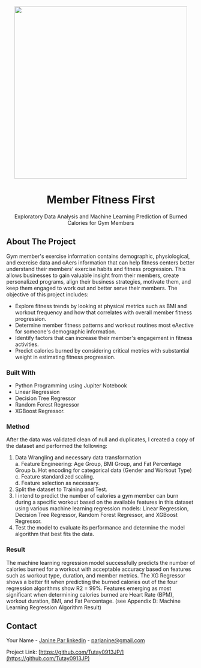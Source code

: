 <!-- PROJECT LOGO -->
<br />
<div align="center">
<p align="center">
  <img width="460" height="auto" src="https://github.com/Tutay0913JP/portfolio/blob/master/images/gym.png">
</p>


  <h1 align="center">Member Fitness First</h1>
  <p align="center">
     Exploratory Data Analysis and Machine Learning Prediction of Burned Calories for Gym Members
  </p>
</div>

<!-- ABOUT THE PROJECT -->
## About The Project

Gym member's exercise information contains demographic, physiological, and exercise data and oAers information that can help fitness centers better understand their members' exercise habits and fitness progression. This allows businesses to gain valuable insight from their members, create personalized programs, align their business strategies, motivate them, and keep them engaged to work out and better serve their members. The objective of this project includes:

* Explore fitness trends by looking at physical metrics such as BMI and workout frequency and how that correlates with overall member fitness progression. 
* Determine member fitness patterns and workout routines most eAective for someone's demographic information.
* Identify factors that can increase their member's engagement in fitness activities.
* Predict calories burned by considering critical metrics with substantial weight in estimating fitness progression.  

### Built With
* Python Programming using Jupiter Notebook
* Linear Regression
* Decision Tree Regressor
* Random Forest Regressor
* XGBoost Regressor. 



### Method

After the data was validated clean of null and duplicates, I created a copy of the dataset and performed the following:  
1. Data Wrangling and necessary data transformation  
    a. Feature Engineering: Age Group, BMI Group, and Fat Percentage Group 
    b. Hot encoding for categorical data (Gender and Workout Type) 
    c. Feature standardized scaling.  
    d. Feature selection as necessary. 
2. Split the dataset to Training and Test.  
3. I intend to predict the number of calories a gym member can burn during a specific workout based on the available features in this dataset using various machine learning regression models: Linear Regression, Decision Tree Regressor, Random Forest Regressor, and XGBoost Regressor. 
4. Test the model to evaluate its performance and determine the model algorithm that best fits the data.

### Result

The machine learning regression model successfully predicts the number of calories burned for a workout with acceptable accuracy based on features such as workout type, duration, and member metrics. The XG Regressor shows a better fit when predicting the burned calories out of the four regression algorithms show R2 = 99%. Features emerging as most significant when determining calories burned are Heart Rate (BPM), workout duration, BMI, and Fat Percentage. (see Appendix D: Machine Learning Regression Algorithm Result) 

<!-- CONTACT -->
## Contact

Your Name - [Janine Par linkedin](https://www.linkedin.com/in/janine-par-a0753a2b8) - parjanine@gmail.com

Project Link: [https://github.com/Tutay0913JP/](https://github.com/Tutay0913JP)

